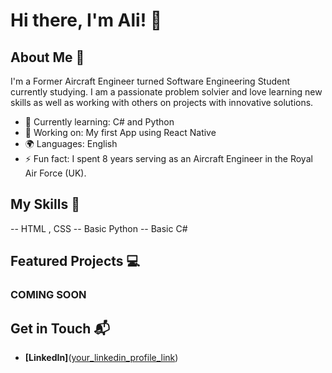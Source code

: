 # Hi there, I'm Ali! 👋


## About Me 🚀

I'm a Former Aircraft Engineer turned Software Engineering Student currently studying. 
I am a passionate problem solvier and love learning new skills as well as working with others on projects with innovative solutions. 

- 🌱 Currently learning: C# and Python
- 🔭 Working on: My first App using React Native
- 🌍 Languages: English
- ⚡ Fun fact: I spent 8 years serving as an Aircraft Engineer in the Royal Air Force (UK).

## My Skills 🧠

-- HTML , CSS
-- Basic Python
-- Basic C#

## Featured Projects 💻

### COMING SOON

## Get in Touch 📬

- **[LinkedIn]**([your_linkedin_profile_link](https://www.linkedin.com/in/alastair-graham-023/))
